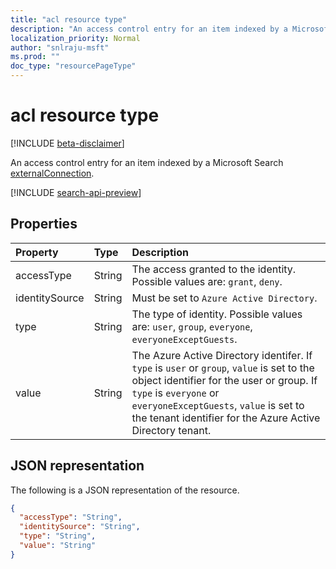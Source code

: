```yaml
---
title: "acl resource type"
description: "An access control entry for an item indexed by a Microsoft Search externalConnection."
localization_priority: Normal
author: "snlraju-msft"
ms.prod: ""
doc_type: "resourcePageType"
---
```


# acl resource type

[!INCLUDE [beta-disclaimer](../../includes/beta-disclaimer.md)]

An access control entry for an item indexed by a Microsoft Search [externalConnection](externalconnection.md).

[!INCLUDE [search-api-preview](../../includes/search-api-preview-signup.md)]

## Properties

| Property       | Type   | Description                                        |
|:---------------|:-------|:---------------------------------------------------|
| accessType     | String | The access granted to the identity. Possible values are: `grant`, `deny`. |
| identitySource | String | Must be set to `Azure Active Directory`.           |
| type           | String | The type of identity. Possible values are: `user`, `group`, `everyone`, `everyoneExceptGuests`. |
| value          | String | The Azure Active Directory identifer. If `type` is `user` or `group`, `value` is set to the object identifier for the user or group. If `type` is `everyone` or `everyoneExceptGuests`, `value` is set to the tenant identifier for the Azure Active Directory tenant. |

## JSON representation

The following is a JSON representation of the resource.

<!-- {
  "blockType": "resource",
  "optionalProperties": [

  ],
  "@odata.type": "microsoft.graph.acl",
  "baseType": null
}-->

```json
{
  "accessType": "String",
  "identitySource": "String",
  "type": "String",
  "value": "String"
}
```

<!-- uuid: 16cd6b66-4b1a-43a1-adaf-3a886856ed98
2019-02-04 14:57:30 UTC -->
<!-- {
  "type": "#page.annotation",
  "description": "acl resource",
  "keywords": "",
  "section": "documentation",
  "tocPath": ""
}-->
